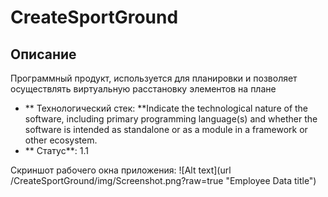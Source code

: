 # CreateSportGround
## Описание
Программный продукт, используется для планировки и позволяет осуществлять виртуальную расстановку элементов на плане
- ** Технологический стек: **Indicate the technological nature of the software, including primary programming language(s) and whether the software is intended as standalone or as a module in a framework or other ecosystem.
- ** Статус**: 1.1


Скриншот рабочего окна приложения: 
![Alt text](url /CreateSportGround/img/Screenshot.png?raw=true "Employee Data title")
